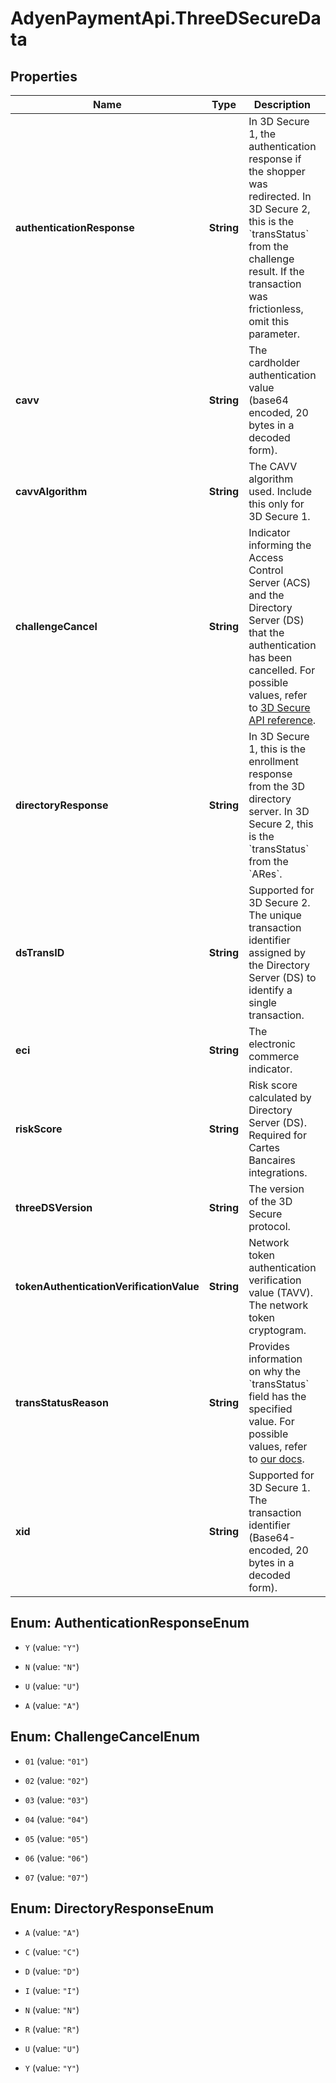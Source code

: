 # AdyenPaymentApi.ThreeDSecureData

## Properties

Name | Type | Description | Notes
------------ | ------------- | ------------- | -------------
**authenticationResponse** | **String** | In 3D Secure 1, the authentication response if the shopper was redirected.  In 3D Secure 2, this is the &#x60;transStatus&#x60; from the challenge result. If the transaction was frictionless, omit this parameter. | [optional] 
**cavv** | **String** | The cardholder authentication value (base64 encoded, 20 bytes in a decoded form). | [optional] 
**cavvAlgorithm** | **String** | The CAVV algorithm used. Include this only for 3D Secure 1. | [optional] 
**challengeCancel** | **String** | Indicator informing the Access Control Server (ACS) and the Directory Server (DS) that the authentication has been cancelled. For possible values, refer to [3D Secure API reference](https://docs.adyen.com/online-payments/3d-secure/api-reference#mpidata). | [optional] 
**directoryResponse** | **String** | In 3D Secure 1, this is the enrollment response from the 3D directory server.  In 3D Secure 2, this is the &#x60;transStatus&#x60; from the &#x60;ARes&#x60;. | [optional] 
**dsTransID** | **String** | Supported for 3D Secure 2. The unique transaction identifier assigned by the Directory Server (DS) to identify a single transaction. | [optional] 
**eci** | **String** | The electronic commerce indicator. | [optional] 
**riskScore** | **String** | Risk score calculated by Directory Server (DS). Required for Cartes Bancaires integrations. | [optional] 
**threeDSVersion** | **String** | The version of the 3D Secure protocol. | [optional] 
**tokenAuthenticationVerificationValue** | **String** | Network token authentication verification value (TAVV). The network token cryptogram. | [optional] 
**transStatusReason** | **String** | Provides information on why the &#x60;transStatus&#x60; field has the specified value. For possible values, refer to [our docs](https://docs.adyen.com/online-payments/3d-secure/api-reference#possible-transstatusreason-values). | [optional] 
**xid** | **String** | Supported for 3D Secure 1. The transaction identifier (Base64-encoded, 20 bytes in a decoded form). | [optional] 



## Enum: AuthenticationResponseEnum


* `Y` (value: `"Y"`)

* `N` (value: `"N"`)

* `U` (value: `"U"`)

* `A` (value: `"A"`)





## Enum: ChallengeCancelEnum


* `01` (value: `"01"`)

* `02` (value: `"02"`)

* `03` (value: `"03"`)

* `04` (value: `"04"`)

* `05` (value: `"05"`)

* `06` (value: `"06"`)

* `07` (value: `"07"`)





## Enum: DirectoryResponseEnum


* `A` (value: `"A"`)

* `C` (value: `"C"`)

* `D` (value: `"D"`)

* `I` (value: `"I"`)

* `N` (value: `"N"`)

* `R` (value: `"R"`)

* `U` (value: `"U"`)

* `Y` (value: `"Y"`)




